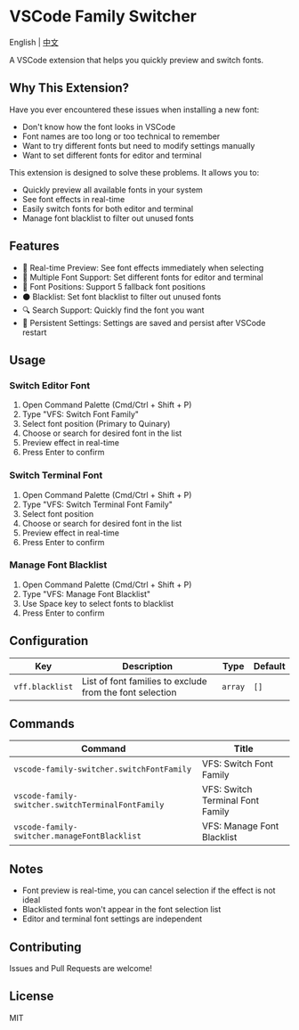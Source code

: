 # VSCode Family Switcher

English | [中文](README-ZH.md)

A VSCode extension that helps you quickly preview and switch fonts.

## Why This Extension?

Have you ever encountered these issues when installing a new font:
- Don't know how the font looks in VSCode
- Font names are too long or too technical to remember
- Want to try different fonts but need to modify settings manually
- Want to set different fonts for editor and terminal

This extension is designed to solve these problems. It allows you to:
- Quickly preview all available fonts in your system
- See font effects in real-time
- Easily switch fonts for both editor and terminal
- Manage font blacklist to filter out unused fonts

## Features

- 🎨 Real-time Preview: See font effects immediately when selecting
- 🔄 Multiple Font Support: Set different fonts for editor and terminal
- 📝 Font Positions: Support 5 fallback font positions
- ⚫ Blacklist: Set font blacklist to filter out unused fonts
- 🔍 Search Support: Quickly find the font you want
- 💾 Persistent Settings: Settings are saved and persist after VSCode restart

## Usage

### Switch Editor Font

1. Open Command Palette (Cmd/Ctrl + Shift + P)
2. Type "VFS: Switch Font Family"
3. Select font position (Primary to Quinary)
4. Choose or search for desired font in the list
5. Preview effect in real-time
6. Press Enter to confirm

### Switch Terminal Font

1. Open Command Palette (Cmd/Ctrl + Shift + P)
2. Type "VFS: Switch Terminal Font Family"
3. Select font position
4. Choose or search for desired font in the list
5. Preview effect in real-time
6. Press Enter to confirm

### Manage Font Blacklist

1. Open Command Palette (Cmd/Ctrl + Shift + P)
2. Type "VFS: Manage Font Blacklist"
3. Use Space key to select fonts to blacklist
4. Press Enter to confirm

## Configuration

<!-- configs -->

| Key             | Description                                              | Type    | Default |
| --------------- | -------------------------------------------------------- | ------- | ------- |
| `vff.blacklist` | List of font families to exclude from the font selection | `array` | `[]`    |

<!-- configs -->

## Commands
<!-- commands -->

| Command                                           | Title                            |
| ------------------------------------------------- | -------------------------------- |
| `vscode-family-switcher.switchFontFamily`         | VFS: Switch Font Family          |
| `vscode-family-switcher.switchTerminalFontFamily` | VFS: Switch Terminal Font Family |
| `vscode-family-switcher.manageFontBlacklist`      | VFS: Manage Font Blacklist       |

<!-- commands -->

## Notes

- Font preview is real-time, you can cancel selection if the effect is not ideal
- Blacklisted fonts won't appear in the font selection list
- Editor and terminal font settings are independent

## Contributing

Issues and Pull Requests are welcome!

## License

MIT
